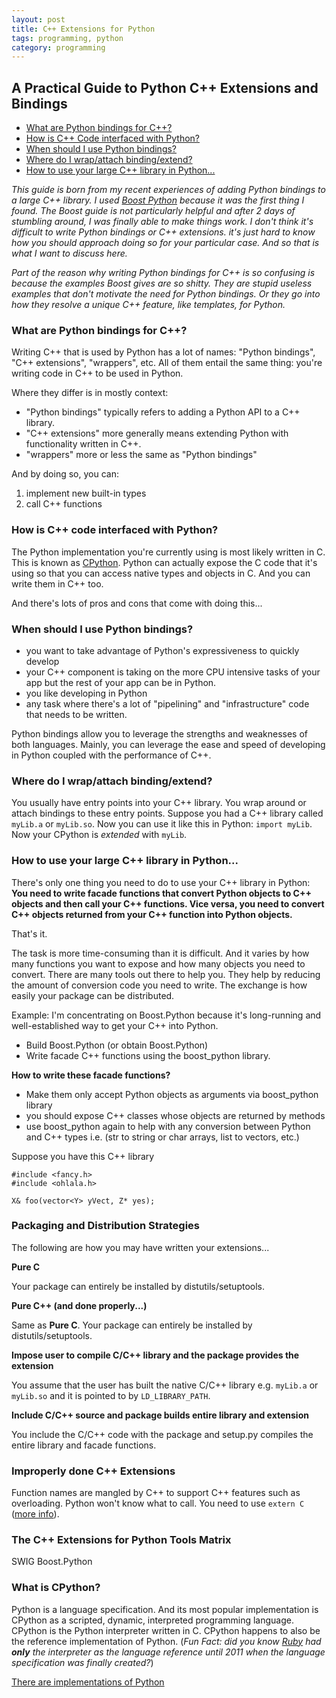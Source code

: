 ```yaml
---
layout: post
title: C++ Extensions for Python
tags: programming, python
category: programming
---
```


## A Practical Guide to Python C++ Extensions and Bindings

* [What are Python bindings for C++?](#what)
* [How is C++ Code interfaced with Python?](#how)
* [When should I use Python bindings?](#when)
* [Where do I wrap/attach binding/extend?](#where)
* [How to use your large C++ library in Python...](#main)

_This guide is born from my recent experiences of adding Python bindings to a large C++ library.
I used [Boost Python](http://www.boost.org/doc/libs/1_61_0/libs/python/doc/html/index.html)
because it was the first thing I found. The Boost guide is not particularly helpful
and after 2 days of stumbling around, I was finally able to make things work.
I don't think it's difficult to write Python bindings or  C++ extensions.
it's just hard to know how you should approach doing so for your particular case.
And so that is what I want to discuss here._

_Part of the reason why writing Python bindings for C++ is so confusing is because the examples
Boost gives are so shitty. They are stupid useless examples that don't motivate the
need for Python bindings. Or they go into how they resolve a unique C++ feature, like templates, for Python._

<a id="what"></a>

### What are Python bindings for C++?

Writing C++ that is used by Python has a lot of names: "Python bindings", "C++ extensions", "wrappers", etc.
All of them entail the same thing: you're writing code in C++ to be used in Python.

Where they differ is in mostly context:

* "Python bindings" typically refers to adding a Python API to a C++ library.
* "C++ extensions" more generally means extending Python with functionality written in C++.
* "wrappers" more or less the same as "Python bindings"

And by doing so, you can:

1. implement new built-in types
2. call C++ functions

<a id="how"></a>

### How is C++ code interfaced with Python?

The Python implementation you're currently using is most likely written in C. This
is known as [CPython](#CPython). Python can actually expose the C code that it's using so that
you can access native types and objects in C. And you can write them in C++ too.

And there's lots of pros and cons that come with doing this...

<a id="when"></a>

### When should I use Python bindings?

* you want to take advantage of Python's expressiveness to quickly develop
* your C++ component is taking on the more CPU intensive tasks of your app but the rest of your app can be in Python.
* you like developing in Python
* any task where there's a lot of "pipelining" and "infrastructure" code that needs to be written.

Python bindings allow you to leverage the strengths and weaknesses of both languages.
Mainly, you can leverage the ease and speed of developing in Python coupled with the performance of C++.

<a id="where"></a>

### Where do I wrap/attach binding/extend?

You usually have entry points into your C++ library. You wrap around or attach bindings
to these entry points.
Suppose you had a C++ library called `myLib.a` or `myLib.so`.
Now you can use it like this in Python: `import myLib`.
Now your CPython is _extended_ with `myLib`.

<a id="main"></a>

### How to use your large C++ library in Python...

There's only one thing you need to do to use your C++ library in Python:
__You need to write facade functions that convert Python objects to C++ objects and then call your C++ functions. Vice versa, you need to convert C++ objects returned from your C++ function into Python objects.__

That's it.

The task is more time-consuming than it is difficult. And it varies by how many functions you want to
expose and how many objects you need to convert. There are many tools out there to help you.
They help by reducing the amount of conversion code you need to write. The exchange is
how easily your package can be distributed.

Example:
I'm concentrating on Boost.Python because it's long-running and well-established way to get your C++ into Python.

* Build Boost.Python (or obtain Boost.Python)
* Write facade C++ functions using the boost_python library.

__How to write these facade functions?__

* Make them only accept Python objects as arguments via boost_python library
* you should expose C++ classes whose objects are returned by methods
* use boost_python again to help with any conversion between Python and C++ types i.e. (str to string or char arrays, list to vectors, etc.)

Suppose you have this C++ library

<a name="fakecpp"></a>

```
#include <fancy.h>
#include <ohlala.h>

X& foo(vector<Y> yVect, Z* yes);
```

### Packaging and Distribution Strategies

The following are how you may have written your extensions...

__Pure C__

Your package can entirely be installed by distutils/setuptools.

__Pure C++ (and done properly...)__

Same as __Pure C__. Your package can entirely be installed by distutils/setuptools.

__Impose user to compile C/C++ library and the package provides the extension__

You assume that the user has built the native C/C++ library e.g. `myLib.a` or `myLib.so` and it is pointed to by `LD_LIBRARY_PATH`.

__Include C/C++ source and package builds entire library and extension__

You include the C/C++ code with the package and setup.py compiles the entire library and facade functions.

### Improperly done C++ Extensions

Function names are mangled by C++ to support C++ features such as overloading.
Python won't know what to call. You need to use `extern C` ([more info](http://stackoverflow.com/a/1041880/4400558)).

### The C++ Extensions for Python Tools Matrix

SWIG
Boost.Python

<a id="CPython"></a>

### What is CPython?

Python is a language specification. And its most popular implementation is CPython as a scripted, dynamic, interpreted programming language. CPython is the Python interpreter written in C. CPython happens to also
be the reference implementation of Python. (_Fun Fact: did you know [Ruby](https://en.wikipedia.org/wiki/Ruby_(programming_language)) had_ ***only*** _the interpreter
as the language reference until 2011 when the language specification was finally created?_)

[There are implementations of Python](http://docs.python-guide.org/en/latest/starting/which-python/#implementations)
